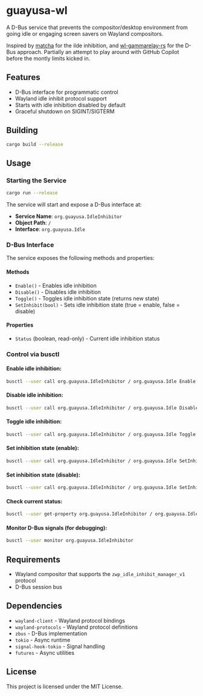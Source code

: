 # guayusa-wl

A D-Bus service that prevents the compositor/desktop environment from going idle or engaging screen savers on Wayland compositors.

Inspired by [matcha](https://codeberg.org/QuincePie/matcha) for the ilde inhibition, and [wl-gammarelay-rs](https://github.com/MaxVerevkin/wl-gammarelay-rs) for the D-Bus approach.
Partially an attempt to play around with GitHub Copilot before the montly limits kicked in.

## Features

- D-Bus interface for programmatic control
- Wayland idle inhibit protocol support
- Starts with idle inhibition disabled by default
- Graceful shutdown on SIGINT/SIGTERM

## Building

```bash
cargo build --release
```

## Usage

### Starting the Service

```bash
cargo run --release
```

The service will start and expose a D-Bus interface at:
- **Service Name**: `org.guayusa.IdleInhibitor`
- **Object Path**: `/`
- **Interface**: `org.guayusa.Idle`

### D-Bus Interface

The service exposes the following methods and properties:

#### Methods

- `Enable()` - Enables idle inhibition
- `Disable()` - Disables idle inhibition  
- `Toggle()` - Toggles idle inhibition state (returns new state)
- `SetInhibit(bool)` - Sets idle inhibition state (true = enable, false = disable)

#### Properties

- `Status` (boolean, read-only) - Current idle inhibition status

### Control via busctl

#### Enable idle inhibition:
```bash
busctl --user call org.guayusa.IdleInhibitor / org.guayusa.Idle Enable
```

#### Disable idle inhibition:
```bash
busctl --user call org.guayusa.IdleInhibitor / org.guayusa.Idle Disable
```

#### Toggle idle inhibition:
```bash
busctl --user call org.guayusa.IdleInhibitor / org.guayusa.Idle Toggle
```

#### Set inhibition state (enable):
```bash
busctl --user call org.guayusa.IdleInhibitor / org.guayusa.Idle SetInhibit b true
```

#### Set inhibition state (disable):
```bash
busctl --user call org.guayusa.IdleInhibitor / org.guayusa.Idle SetInhibit b false
```

#### Check current status:
```bash
busctl --user get-property org.guayusa.IdleInhibitor / org.guayusa.Idle Status
```

#### Monitor D-Bus signals (for debugging):
```bash
busctl --user monitor org.guayusa.IdleInhibitor
```

## Requirements

- Wayland compositor that supports the `zwp_idle_inhibit_manager_v1` protocol
- D-Bus session bus

## Dependencies

- `wayland-client` - Wayland protocol bindings
- `wayland-protocols` - Wayland protocol definitions
- `zbus` - D-Bus implementation
- `tokio` - Async runtime
- `signal-hook-tokio` - Signal handling
- `futures` - Async utilities

## License

This project is licensed under the MIT License.
